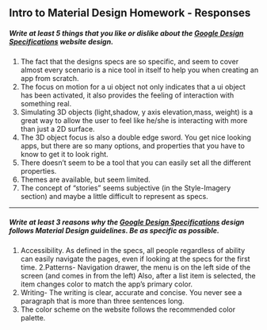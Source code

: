## Intro to Material Design Homework - Responses


##### Write at least 5 things that you like or dislike about the [Google Design Specifications](https://www.google.com/design/spec/material-design/introduction.html) website design.



1. The fact that the designs specs are so specific, and seem to cover almost every scenario is a nice tool in itself to help you when creating an app from scratch.
2. The focus on motion for a ui object not only indicates that a ui object has been activated, it also provides the feeling of interaction with something real.
3. Simulating 3D objects (light,shadow, y axis elevation,mass, weight) is a great way to allow the user to feel like he/she is interacting with more than just a 2D surface.
4. The 3D object focus is also a double edge sword. You get nice looking apps, but there are so many options, and properties that you have to know to get it to look right.
5.  There doesn’t  seem to be a tool that you can easily set all the different properties.
6. Themes are available, but seem limited.
7. The concept of “stories” seems subjective (in the Style-Imagery section) and maybe a little difficult to represent as specs.






---

##### Write at least 3 reasons why the [Google Design Specifications](https://www.google.com/design/spec/material-design/introduction.html) design follows Material Design guidelines. Be as specific as possible.

1. Accessibility. As defined in the specs, all people regardless of ability can easily navigate the pages, even if looking at the specs for the first time.
2.Patterns- Navigation drawer, the menu is on the left side of the screen (and comes in from the left) Also, after a list item is selected, the item changes color to match the app’s primary color.
3. Writing- The writing is clear, accurate  and concise. You never see a paragraph that is more than three sentences long.
4. The color scheme on the website follows the recommended color palette.
